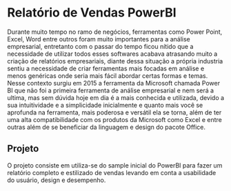 
# Relatório de Vendas PowerBI

Durante muito tempo no ramo de negócios, ferramentas como Power Point, Excel, Word entre outros foram muito importantes para a análise empresarial, entretanto com o passar do tempo ficou nítido que a necessidade de utilizar todos esses softwares acabava atrasando muito a criação de relatórios empresariais, diante dessa situação a própria industria sentiu a necessidade de criar ferramentas mais focadas em análise e menos genéricas onde seria mais fácil abordar certas formas e temas. Nesse contexto surgiu em 2015 a ferramenta da Microsoft chamada Power BI que não foi a primeira ferramenta de análise empresarial e nem será a ultima, mas sem dúvida hoje em dia é a mais conhecida e utilizada, devido a sua intuitividade e a simplicidade inicialmente e quanto mais você se aprofunda na ferramenta, mais poderosa e versátil ela se torna, além de ter uma alta compatibilidade com os produtos da Microsoft como Excel e entre outras além de se beneficiar da linguagem e design do pacote Office. 

## Projeto 

O projeto consiste em utiliza-se do sample inicial do PowerBI para fazer um relatório completo e estilizado de vendas levando em conta a usabilidade do usuário, design e desempenho. 